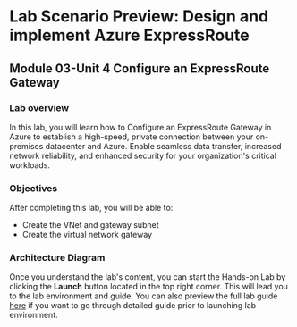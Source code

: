 # Lab Scenario Preview: Design and implement Azure ExpressRoute

## Module 03-Unit 4 Configure an ExpressRoute Gateway

### Lab overview

In this lab, you will learn how to Configure an ExpressRoute Gateway in Azure to establish a high-speed, private connection between your on-premises datacenter and Azure. Enable seamless data transfer, increased network reliability, and enhanced security for your organization's critical workloads.

### Objectives
  
After completing this lab, you will be able to:

- Create the VNet and gateway subnet
- Create the virtual network gateway

### Architecture Diagram

Once you understand the lab's content, you can start the Hands-on Lab by clicking the **Launch** button located in the top right corner. This will lead you to the lab environment and guide. You can also preview the full lab guide [here](https://experience.cloudlabs.ai/#/labguidepreview/4071bceb-df18-4162-a023-8f14d6e25918) if you want to go through detailed guide prior to launching lab environment.







